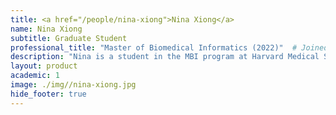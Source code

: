 ```yaml
---
title: <a href="/people/nina-xiong">Nina Xiong</a>
name: Nina Xiong
subtitle: Graduate Student
professional_title: "Master of Biomedical Informatics (2022)"  # Joined professional titles
description: "Nina is a student in the MBI program at Harvard Medical School. She obtained a degree in Molecular & Cell Biology from the University of California, Berkeley, where she studied endogenous retroviruses and their role in development. She is interested in understanding the biology of diseases using a variety of approaches, particularly genomics."
layout: product
academic: 1
image: ./img//nina-xiong.jpg
hide_footer: true
---
```

